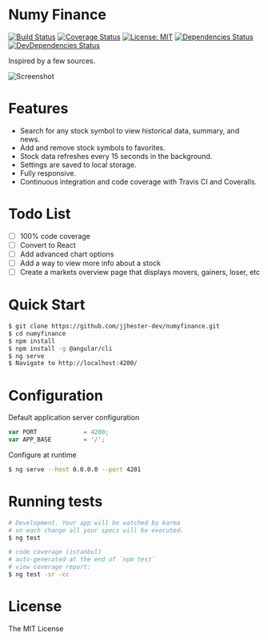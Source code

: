 # Numy Finance

[![Build Status](https://travis-ci.org/jjhester-dev/numyfinance.svg?branch=master)](https://travis-ci.org/jjhester-dev/numyfinance)
[![Coverage Status](https://coveralls.io/repos/github/jjhester-dev/numyfinance/badge.svg?branch=master)](https://coveralls.io/github/jjhester-dev/numyfinance?branch=master)
[![License: MIT](https://img.shields.io/badge/License-MIT-green.svg)](https://opensource.org/licenses/MIT)
[![Dependencies Status](https://david-dm.org/jjhester-dev/numyfinance/status.svg)](https://david-dm.org/jjhester-dev/numyfinance)
[![DevDependencies Status](https://david-dm.org/jjhester-dev/numyfinance/dev-status.svg)](https://david-dm.org/jjhester-dev/numyfinance?type=dev)

Inspired by a few sources. 

![Screenshot](http://projects.marinpetkov.com/ng2-finance/preview.jpg)

# Features

* Search for any stock symbol to view historical data, summary, and news.
* Add and remove stock symbols to favorites.
* Stock data refreshes every 15 seconds in the background.
* Settings are saved to local storage.
* Fully responsive.
* Continuous integration and code coverage with Travis CI and Coveralls.

# Todo List

- [ ] 100% code coverage
- [ ] Convert to React
- [ ] Add advanced chart options
- [ ] Add a way to view more info about a stock
- [ ] Create a markets overview page that displays movers, gainers, loser, etc

# Quick Start

```bash
$ git clone https://github.com/jjhester-dev/numyfinance.git
$ cd numyfinance
$ npm install
$ npm install -g @angular/cli
$ ng serve
$ Navigate to http://localhost:4200/
```

# Configuration

Default application server configuration

```js
var PORT             = 4200;
var APP_BASE         = '/';
```

Configure at runtime

```bash
$ ng serve --host 0.0.0.0 --port 4201
```

# Running tests

```bash
# Development. Your app will be watched by karma
# on each change all your specs will be executed.
$ ng test

# code coverage (istanbul)
# auto-generated at the end of `npm test`
# view coverage report:
$ ng test -sr -cc
```

# License

The MIT License
